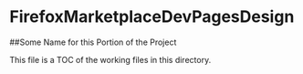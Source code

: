 FirefoxMarketplaceDevPagesDesign
================================

##Some Name for this Portion of the Project

This file is a TOC of the working files in this directory.
